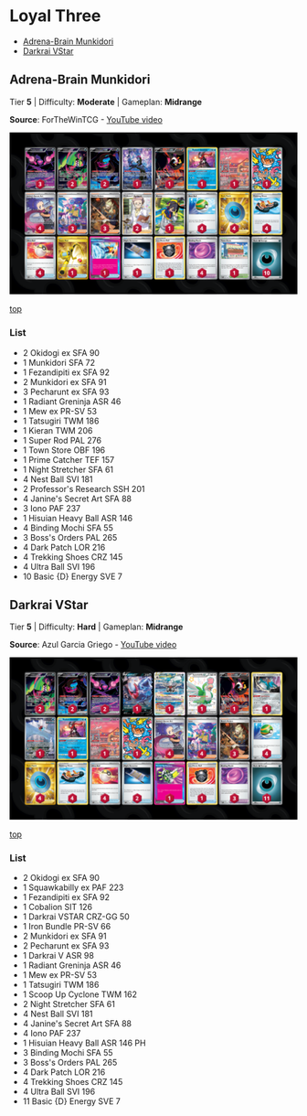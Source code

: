 # Loyal Three

* [Adrena-Brain Munkidori](#adrena-brain-munkidori)
* [Darkrai VStar](#darkrai-vstar)

## Adrena-Brain Munkidori

Tier **5** | Difficulty: **Moderate** | Gameplan: **Midrange**

**Source**: ForTheWinTCG - [YouTube video](www.youtube.com/watch?v=Gj2CGAPXN6E)

![decklist](../../!Images/Standard/12BRS-SFA/Loyal%203.png)

[top](#loyal-three)

### List
* 2 Okidogi ex SFA 90
* 1 Munkidori SFA 72
* 1 Fezandipiti ex SFA 92
* 2 Munkidori ex SFA 91
* 3 Pecharunt ex SFA 93
* 1 Radiant Greninja ASR 46
* 1 Mew ex PR-SV 53
* 1 Tatsugiri TWM 186
* 1 Kieran TWM 206
* 1 Super Rod PAL 276
* 1 Town Store OBF 196
* 1 Prime Catcher TEF 157
* 1 Night Stretcher SFA 61
* 4 Nest Ball SVI 181
* 2 Professor's Research SSH 201
* 4 Janine's Secret Art SFA 88
* 3 Iono PAF 237
* 1 Hisuian Heavy Ball ASR 146
* 4 Binding Mochi SFA 55
* 3 Boss's Orders PAL 265
* 4 Dark Patch LOR 216
* 4 Trekking Shoes CRZ 145
* 4 Ultra Ball SVI 196
* 10 Basic {D} Energy SVE 7

## Darkrai VStar

Tier **5** | Difficulty: **Hard** | Gameplan: **Midrange**

**Source**: Azul Garcia Griego - [YouTube video](https://www.youtube.com/watch?v=9LCEUdPn9S8)

![decklist](../../!Images/Standard/12BRS-SFA/Loyal%203-Darkrai.png)

[top](#loyal-three)

### List
* 2 Okidogi ex SFA 90
* 1 Squawkabilly ex PAF 223
* 1 Fezandipiti ex SFA 92
* 1 Cobalion SIT 126
* 1 Darkrai VSTAR CRZ-GG 50
* 1 Iron Bundle PR-SV 66
* 2 Munkidori ex SFA 91
* 2 Pecharunt ex SFA 93
* 1 Darkrai V ASR 98
* 1 Radiant Greninja ASR 46
* 1 Mew ex PR-SV 53
* 1 Tatsugiri TWM 186
* 1 Scoop Up Cyclone TWM 162
* 2 Night Stretcher SFA 61
* 4 Nest Ball SVI 181
* 4 Janine's Secret Art SFA 88
* 4 Iono PAF 237
* 1 Hisuian Heavy Ball ASR 146 PH
* 3 Binding Mochi SFA 55
* 3 Boss's Orders PAL 265
* 4 Dark Patch LOR 216
* 4 Trekking Shoes CRZ 145
* 4 Ultra Ball SVI 196
* 11 Basic {D} Energy SVE 7
